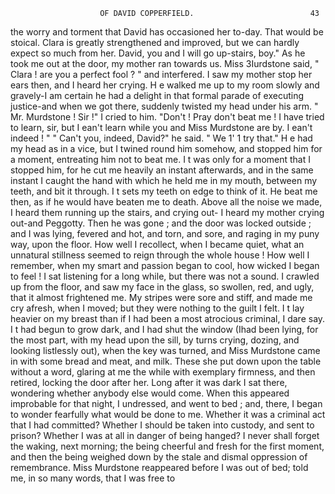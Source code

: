                         OF DAVID COPPERFIELD.                          43
the worry and torment that David has occasioned her to-day. That
would be stoical. Clara is greatly strengthened and improved, but we
can hardly expect so much from her. David, you and I will go up-stairs,
boy."
   As he took me out at the door, my mother ran towards us. Miss
3Iurdstone said, " Clara ! are you a perfect fool ? " and interfered. I saw
my mother stop her ears then, and I heard her crying.
   H e walked me up to my room slowly and gravely-I am certain he
had a delight in that formal parade of executing justice-and when we
got there, suddenly twisted my head under his arm.
   " Mr. Murdstone ! Sir !" I cried to him.     "Don't ! Pray don't beat
me ! I have tried to learn, sir, but I ean't learn while you and Miss
Murdstone are by. I ean't indeed ! "
   " Can't you, indeed, David?" he said. " We 1' 1 try that."
   H e had my head as in a vice, but I twined round him somehow, and
stopped him for a moment, entreating him not to beat me. I t was only
for a moment that I stopped him, for he cut me heavily an instant
afterwards, and in the same instant I caught the hand with which he held
me in my mouth, between my teeth, and bit it through. I t sets my teeth
on edge to think of it.
   He beat me then, as if he would have beaten me to death. Above all
the noise we made, I heard them running up the stairs, and crying out-
I heard my mother crying out-and Peggotty. Then he was gone ; and
the door was locked outside ; and I was lying, fevered and hot, and torn,
and sore, and raging in my puny way, upon the floor.
   How well I recollect, when I became quiet, what an unnatural stillness
seemed to reign through the whole house ! How well I remember, when
my smart and passion began to cool, how wicked I began to feel !
   I sat listening for a long while, but there was not a sound. I crawled
up from the floor, and saw my face in the glass, so swollen, red, and ugly,
that it almost frightened me. My stripes were sore and stiff, and made me
cry afresh, when I moved; but they were nothing to the guilt I felt. I t
lay heavier on my breast than if I had been a most atrocious criminal, I
dare say.
   I t had begun to grow dark, and I had shut the window (Ihad been lying,
for the most part, with my head upon the sill, by turns crying, dozing,
and looking listlessly out), when the key was turned, and Miss Murdstone
came in with some bread and meat, and milk. These she put down upon
the table without a word, glaring at me the while with exemplary firmness,
and then retired, locking the door after her.
   Long after it was dark I sat there, wondering whether anybody else
would come. When this appeared improbable for that night, I undressed,
and went to bed ; and, there, I began to wonder fearfully what would be
 done to me. Whether it was a criminal act that I had committed?
Whether I should be taken into custody, and sent to prison? Whether
I was at all in danger of being hanged?
   I never shall forget the waking, next morning; the being cheerful and
fresh for the first moment, and then the being weighed down by the stale
and dismal oppression of remembrance. Miss Murdstone reappeared
before I was out of bed; told me, in so many words, that I was free to
